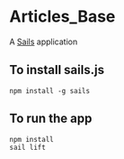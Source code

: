 # Articles_Base
A [Sails](http://sailsjs.org) application

## To install sails.js
```
npm install -g sails
```
## To run the app
```bash
npm install
sail lift
```
